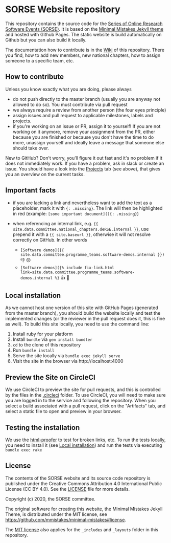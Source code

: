 # SORSE Website repository

This repository contains the source code for the [Series of Online Research Software
Events (SORSE)](https://sorse.github.io). It is based on the [Minimal Mistakes Jekyll theme](https://github.com/mmistakes/minimal-mistakes)
and hosted with Github Pages. The static website is build automatically on Github
but you can also build it locally.

The documentation how to contribute is in the [Wiki](https://github.com/SORSE/sorse.github.io/wiki) of this repository.
There you find, how to add new members, new national chapters, how to assign
someone to a specific team, etc.

## How to contribute
Unless you know exactly what you are doing, please always

- do not push directly to the master branch (usually you are anyway not allowed
  to do so). You must contribute via pull request
- we always require a review from another person (the four eyes principle)
- assign issues and pull request to applicable milestones, labels and projects.
- if you're working on an issue or PR, assign it to yourself! If you are not working on
  it anymore, remove your assignment from the PR, either because you are finished
  or because you don't have the time to do more, unassign yourself and ideally
  leave a message that someone else should take over.

New to GitHub? Don't worry, you'll figure it out fast and it's no problem if it
does not immediately work. If you have a problem, ask in slack or create an issue.
You should have a look into the [Projects](https://github.com/SORSE/sorse.github.io/projects)
tab (see above), that gives you an overview on the current tasks.

## Important facts

- if you are lacking a link and nevertheless want to add the text as a
  placeholder, mark it with `{: .missing}`. The link will then be highlighted in
  red (example: `[some important document](){: .missing}`)
- when referencing an internal link, e.g. `{{ site.data.committee.national_chapters.deRSE.internal }}`,
  use prepend it with a `{{ site.baseurl }}`, otherwise it will not resolve
  correctly on GitHub. In other words

  - `[Software demos]({{ site.data.committee.programme_teams.software-demos.internal }})` :-1: :angry:
  - `[Software demos]({% include fix-link.html link=site.data.committee.programme_teams.software-demos.internal %}` :+1: :green_heart:


## Local installation
As we cannot host one version of this site with GitHub Pages (generated from the
master branch), you should build the website locally and test the implemented
changes (or the reviewer in the pull request does it, this is fine as well).
To build this site locally, you need to use the command line:

1. Install ruby for your platform
2. Install `bundle` via `gem install bundler`
3. `cd` to the clone of this repository
4. Run `bundle install`
5. Serve the site locally via `bundle exec jekyll serve`
6. Visit the site in the browser via http://localhost:4000

## Preview the Site on CircleCI

We use CircleCI to preview the site for pull requests, and this is controlled by the files
in the [.circleci](.circleci) folder. To use CircleCI, you will need to
make sure you are logged in to the service and following the repository. When you select a build
associated with a pull request, click on the "Artifacts" tab, and select a static file to open
and preview in your browser.

## Testing the installation

We use the [html-proofer](https://github.com/gjtorikian/html-proofer/) to test for
broken links, etc. To run the tests locally, you need to install it (see
[Local installation](#local-installation)) and run the tests via executing
`bundle exec rake`

## License

The contents of the SORSE website and its source code repository is published
under the Creative Commons Attribution 4.0 International Public License (CC BY 4.0).
See the [LICENSE](LICENSE) file for more details.

Copyright (c) 2020, the SORSE committee.

The original software for creating this website, the Minimal Mistakes Jekyll
Theme, is distributed under the MIT license, see
https://github.com/mmistakes/minimal-mistakes#license.

The [MIT license](http://opensource.org/licenses/MIT) also applies for the
`_includes` and `_layouts` folder in this repository.
